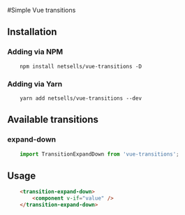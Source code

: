 #Simple Vue transitions

## Installation 
### Adding via NPM
```console
    npm install netsells/vue-transitions -D
``` 
### Adding via Yarn
```console
    yarn add netsells/vue-transitions --dev
``` 
## Available transitions
### expand-down
```javascript
    import TransitionExpandDown from 'vue-transitions';
```
## Usage
```html
    <transition-expand-down>
        <component v-if="value" />
    </transition-expand-down>
```